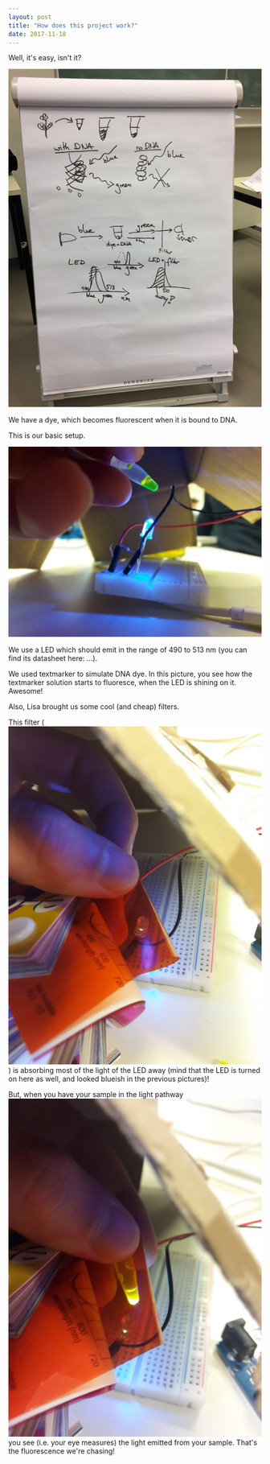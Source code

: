 ```yaml
---
layout: post
title: "How does this project work?"
date: 2017-11-18
---
```


Well, it's easy, isn't it?

<img src="./docs/images/IMG_0831.JPG" />

We have a dye, which becomes fluorescent when it is bound to DNA.


This is our basic setup.

<img src="./docs/images/20171118_123241.jpg" />

We use a LED which should emit in the range of 490 to 513 nm (you can find
its datasheet here: ...).

We used textmarker to simulate DNA dye. In this picture, you see how the 
textmarker solution starts to fluoresce, when the LED is shining on it. 
Awesome!

Also, Lisa brought us some cool (and cheap) filters. 

This filter (
<img src="./docs/images/20171118_124214.jpg" />
)
is absorbing most of the light of the LED away (mind that the LED is turned on
here as well, and looked blueish in the previous pictures)!

But, when you have your sample in the light pathway
<img src="./docs/images/20171118_124237.jpg" />
you see (i.e. your eye measures) the light emitted from your sample. 
That's the fluorescence we're chasing!


